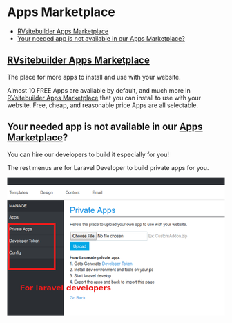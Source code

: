 # Apps Marketplace

-   [RVsitebuilder Apps Marketplace](#rvsitebuilder-apps-marketplace)
-   [Your needed app is not available in our Apps Marketplace?](#your-needed-app-is-not-available-in-our-apps-marketplace)

## [RVsitebuilder Apps Marketplace](https://apps.rvsitebuilder.com/)

The place for more apps to install and use with your website.

Almost 10 FREE Apps are available by default, and much more in [RVsitebuilder Apps Marketplace](https://apps.rvsitebuilder.com/) that you can install to use with your website. Free, cheap, and reasonable price Apps are all selectable.

## Your needed app is not available in our [Apps Marketplace](https://apps.rvsitebuilder.com/)?

You can hire our developers to build it especially for you!

The rest menus are for Laravel Developer to build private apps for you.

![image](images/apps4.png)
